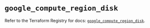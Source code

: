 # `google_compute_region_disk`

Refer to the Terraform Registry for docs: [`google_compute_region_disk`](https://registry.terraform.io/providers/hashicorp/google-beta/6.7.0/docs/resources/google_compute_region_disk).
